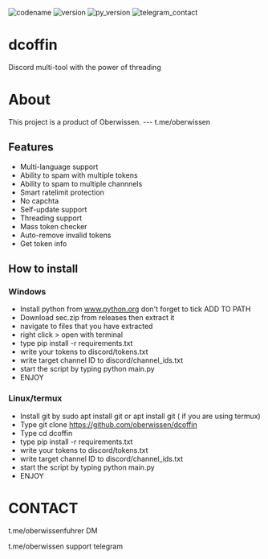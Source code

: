 ![codename](https://img.shields.io/badge/codename-ApiStorm-magenta)
![version](https://img.shields.io/badge/version-0.0.4-yellow)
![py_version](
https://img.shields.io/badge/Python-3.6-green
)
![telegram_contact](https://img.shields.io/badge/t.me/oberwissen-red
)


#  dcoffin
Discord multi-tool with the power of threading

# About
This project is a product of Oberwissen. --- t.me/oberwissen

## Features

- Multi-language support
- Ability to spam with multiple tokens
- Ability to spam to multiple channnels
- Smart ratelimit protection
- No capchta
- Self-update support
- Threading support
- Mass token checker
- Auto-remove invalid tokens
- Get token info

## How to install

### Windows
- Install python from www.python.org don't forget to tick ADD TO PATH
- Download sec.zip from releases then extract it
- navigate to files that you have extracted
- right click > open with terminal
- type pip install -r requirements.txt
- write your tokens to discord/tokens.txt
- write target channel ID to discord/channel_ids.txt
- start the script by typing python main.py
- ENJOY

### Linux/termux
- Install git by sudo apt install git or apt install git ( if you are using termux)
- Type git clone https://github.com/oberwissen/dcoffin
- Type cd dcoffin
- type pip install -r requirements.txt
- write your tokens to discord/tokens.txt
- write target channel ID to discord/channel_ids.txt
- start the script by typing python main.py
- ENJOY

# CONTACT
t.me/oberwissenfuhrer DM

t.me/oberwissen support telegram
